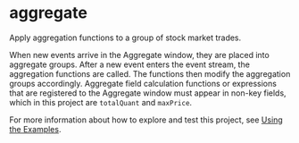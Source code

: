 # aggregate

Apply aggregation functions to a group of stock market trades.

When new events arrive in the Aggregate window, they are placed into aggregate groups. After a new event enters the event stream, the aggregation functions are called. The functions then modify the aggregation groups accordingly. Aggregate field calculation functions or expressions that are registered to the Aggregate window must appear in non-key fields, which in this project are `totalQuant` and `maxPrice`.

For more information about how to explore and test this project, see [Using the Examples](https://github.com/sassoftware/esp-studio-examples#using-the-examples).
